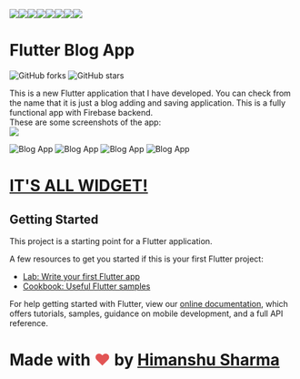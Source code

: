 [![](https://sourcerer.io/fame/himanshusharma89/himanshusharma89/Flutter-Blog-App/images/0)](https://sourcerer.io/fame/himanshusharma89/himanshusharma89/Flutter-Blog-App/links/0)[![](https://sourcerer.io/fame/himanshusharma89/himanshusharma89/Flutter-Blog-App/images/1)](https://sourcerer.io/fame/himanshusharma89/himanshusharma89/Flutter-Blog-App/links/1)[![](https://sourcerer.io/fame/himanshusharma89/himanshusharma89/Flutter-Blog-App/images/2)](https://sourcerer.io/fame/himanshusharma89/himanshusharma89/Flutter-Blog-App/links/2)[![](https://sourcerer.io/fame/himanshusharma89/himanshusharma89/Flutter-Blog-App/images/3)](https://sourcerer.io/fame/himanshusharma89/himanshusharma89/Flutter-Blog-App/links/3)[![](https://sourcerer.io/fame/himanshusharma89/himanshusharma89/Flutter-Blog-App/images/4)](https://sourcerer.io/fame/himanshusharma89/himanshusharma89/Flutter-Blog-App/links/4)[![](https://sourcerer.io/fame/himanshusharma89/himanshusharma89/Flutter-Blog-App/images/5)](https://sourcerer.io/fame/himanshusharma89/himanshusharma89/Flutter-Blog-App/links/5)[![](https://sourcerer.io/fame/himanshusharma89/himanshusharma89/Flutter-Blog-App/images/6)](https://sourcerer.io/fame/himanshusharma89/himanshusharma89/Flutter-Blog-App/links/6)[![](https://sourcerer.io/fame/himanshusharma89/himanshusharma89/Flutter-Blog-App/images/7)](https://sourcerer.io/fame/himanshusharma89/himanshusharma89/Flutter-Blog-App/links/7)
# Flutter Blog App

![GitHub forks](https://img.shields.io/github/forks/himanshusharma89/Flutter-Blog-App?style=for-the-badge) ![GitHub stars](https://img.shields.io/github/stars/himanshusharma89/Flutter-Blog-App?style=for-the-badge)


This is a new Flutter application that I have developed. You can check from the name that it is just a blog adding and saving application.
This is a fully functional app with Firebase backend. <br>
These are some screenshots of the app:<br>
[<img src="https://github.com/himanshusharma89/Flutter-Blog-App/blob/master/bmc-button.png">](https://www.buymeacoffee.com/himanshusharma)

![Blog App](https://github.com/himanshusharma89/Flutter-Blog-App/blob/master/screenshots/Screenshot_1579944824.png)
![Blog App](https://github.com/himanshusharma89/Flutter-Blog-App/blob/master/screenshots/Screenshot_1579944830.png)
![Blog App](https://github.com/himanshusharma89/Flutter-Blog-App/blob/master/screenshots/Screenshot_1579944841.png)
![Blog App](https://github.com/himanshusharma89/Flutter-Blog-App/blob/master/screenshots/Screenshot_1579944836.png)


# <a href="https://itsallwidgets.com/blog-app">IT'S ALL WIDGET!</a>

## Getting Started

This project is a starting point for a Flutter application.

A few resources to get you started if this is your first Flutter project:

- [Lab: Write your first Flutter app](https://flutter.dev/docs/get-started/codelab)
- [Cookbook: Useful Flutter samples](https://flutter.dev/docs/cookbook)

For help getting started with Flutter, view our
[online documentation](https://flutter.dev/docs), which offers tutorials,
samples, guidance on mobile development, and a full API reference.

# Made with <span style="color: #e25555;">&#9829;</span> by <a href="https://www.linkedin.com/in/himanshusharma89/">Himanshu Sharma</a>
